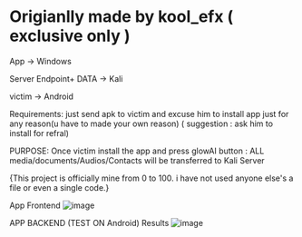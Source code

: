 # Origianlly made by kool_efx ( exclusive only )

App -> Windows

Server Endpoint+ DATA -> Kali

victim -> Android

Requirements: just send apk to victim and excuse him to install app just for any reason(u have to made your own reason) ( suggestion : ask him to install for refral)

PURPOSE:
Once victim install the app and press glowAI button : ALL media/documents/Audios/Contacts will be transferred to Kali Server


{This project is officially mine from 0 to 100. i have not used anyone else's a file or even a single code.} 

App Frontend
![image](https://github.com/user-attachments/assets/bba5f5ae-182d-4cd7-913f-8f2fba29a850)

APP BACKEND (TEST ON Android) Results
![image](https://github.com/user-attachments/assets/115a3229-f1a9-4c67-a912-bd055580dd99)
